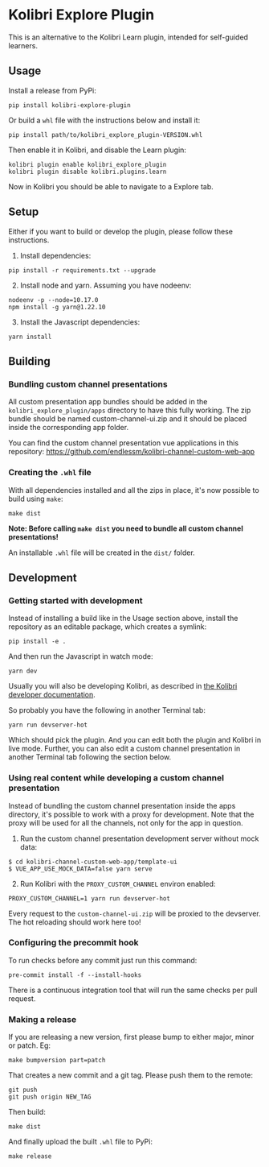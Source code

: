 # Kolibri Explore Plugin

This is an alternative to the Kolibri Learn plugin, intended for
self-guided learners.

## Usage

Install a release from PyPi:

```
pip install kolibri-explore-plugin
```

Or build a `whl` file with the instructions below and install it:

```
pip install path/to/kolibri_explore_plugin-VERSION.whl
```

Then enable it in Kolibri, and disable the Learn plugin:

```
kolibri plugin enable kolibri_explore_plugin
kolibri plugin disable kolibri.plugins.learn
```

Now in Kolibri you should be able to navigate to a Explore tab.

## Setup

Either if you want to build or develop the plugin, please follow these
instructions.

1. Install dependencies:

```
pip install -r requirements.txt --upgrade
```

2. Install node and yarn. Assuming you have nodeenv:

```
nodeenv -p --node=10.17.0
npm install -g yarn@1.22.10
```

3. Install the Javascript dependencies:

```
yarn install
```

## Building
### Bundling custom channel presentations

All custom presentation app bundles should be added in the
`kolibri_explore_plugin/apps` directory to have this fully
working. The zip bundle should be named custom-channel-ui.zip and it
should be placed inside the corresponding app folder.

You can find the custom channel presentation vue applications in this
repository: https://github.com/endlessm/kolibri-channel-custom-web-app

### Creating the `.whl` file

With all dependencies installed and all the zips in place, it's now
possible to build using `make`:

```
make dist
```

**Note: Before calling `make dist` you need to bundle all custom
channel presentations!**

An installable `.whl` file will be created in the `dist/` folder.

## Development
### Getting started with development

Instead of installing a build like in the Usage section above, install
the repository as an editable package, which creates a symlink:

```
pip install -e .
```

And then run the Javascript in watch mode:

```
yarn dev
```

Usually you will also be developing Kolibri, as described in
[the Kolibri developer documentation](https://kolibri-dev.readthedocs.io/en/develop/getting_started.html).

So probably you have the following in another Terminal tab:

```
yarn run devserver-hot
```

Which should pick the plugin. And you can edit both the plugin and
Kolibri in live mode. Further, you can also edit a custom channel
presentation in another Terminal tab following the section below.

### Using real content while developing a custom channel presentation

Instead of bundling the custom channel presentation inside the apps
directory, it's possible to work with a proxy for development. Note
that the proxy will be used for all the channels, not only for the app
in question.

1. Run the custom channel presentation development server without mock
   data:

```
$ cd kolibri-channel-custom-web-app/template-ui
$ VUE_APP_USE_MOCK_DATA=false yarn serve
```

2. Run Kolibri with the `PROXY_CUSTOM_CHANNEL` environ enabled:

```
PROXY_CUSTOM_CHANNEL=1 yarn run devserver-hot
```

Every request to the `custom-channel-ui.zip` will be proxied to the
devserver.  The hot reloading should work here too!

### Configuring the precommit hook

To run checks before any commit just run this command:

```
pre-commit install -f --install-hooks
```

There is a continuous integration tool that will run the same checks
per pull request.

### Making a release

If you are releasing a new version, first please bump to either major,
minor or patch. Eg:

```
make bumpversion part=patch
```

That creates a new commit and a git tag. Please push them to the
remote:

```
git push
git push origin NEW_TAG
```

Then build:

```
make dist
```

And finally upload the built `.whl` file to PyPi:

```
make release
```
